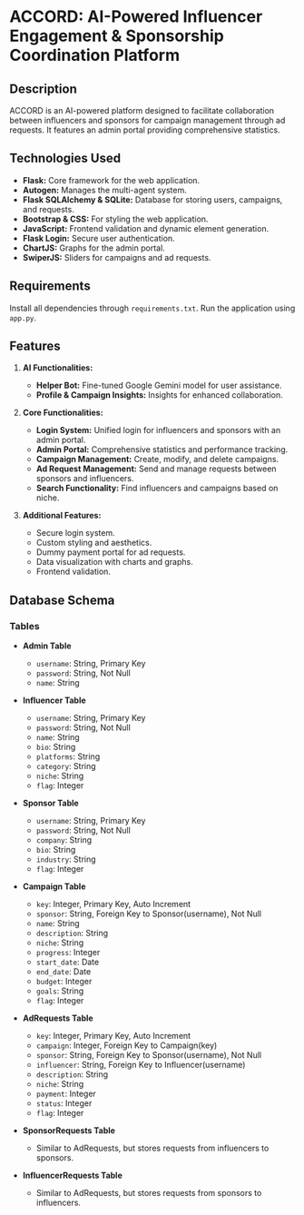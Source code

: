 # ACCORD: AI-Powered Influencer Engagement & Sponsorship Coordination Platform

## Description

ACCORD is an AI-powered platform designed to facilitate collaboration between influencers and sponsors for campaign management through ad requests. It features an admin portal providing comprehensive statistics.

## Technologies Used

- **Flask:** Core framework for the web application.
- **Autogen:** Manages the multi-agent system.
- **Flask SQLAlchemy & SQLite:** Database for storing users, campaigns, and requests.
- **Bootstrap & CSS:** For styling the web application.
- **JavaScript:** Frontend validation and dynamic element generation.
- **Flask Login:** Secure user authentication.
- **ChartJS:** Graphs for the admin portal.
- **SwiperJS:** Sliders for campaigns and ad requests.

## Requirements

Install all dependencies through `requirements.txt`. Run the application using `app.py`.

## Features

1. **AI Functionalities:**
   - **Helper Bot:** Fine-tuned Google Gemini model for user assistance.
   - **Profile & Campaign Insights:** Insights for enhanced collaboration.

2. **Core Functionalities:**
   - **Login System:** Unified login for influencers and sponsors with an admin portal.
   - **Admin Portal:** Comprehensive statistics and performance tracking.
   - **Campaign Management:** Create, modify, and delete campaigns.
   - **Ad Request Management:** Send and manage requests between sponsors and influencers.
   - **Search Functionality:** Find influencers and campaigns based on niche.

3. **Additional Features:**
   - Secure login system.
   - Custom styling and aesthetics.
   - Dummy payment portal for ad requests.
   - Data visualization with charts and graphs.
   - Frontend validation.

## Database Schema

### Tables

- **Admin Table**
  - `username`: String, Primary Key
  - `password`: String, Not Null
  - `name`: String

- **Influencer Table**
  - `username`: String, Primary Key
  - `password`: String, Not Null
  - `name`: String
  - `bio`: String
  - `platforms`: String
  - `category`: String
  - `niche`: String
  - `flag`: Integer

- **Sponsor Table**
  - `username`: String, Primary Key
  - `password`: String, Not Null
  - `company`: String
  - `bio`: String
  - `industry`: String
  - `flag`: Integer

- **Campaign Table**
  - `key`: Integer, Primary Key, Auto Increment
  - `sponsor`: String, Foreign Key to Sponsor(username), Not Null
  - `name`: String
  - `description`: String
  - `niche`: String
  - `progress`: Integer
  - `start_date`: Date
  - `end_date`: Date
  - `budget`: Integer
  - `goals`: String
  - `flag`: Integer

- **AdRequests Table**
  - `key`: Integer, Primary Key, Auto Increment
  - `campaign`: Integer, Foreign Key to Campaign(key)
  - `sponsor`: String, Foreign Key to Sponsor(username), Not Null
  - `influencer`: String, Foreign Key to Influencer(username)
  - `description`: String
  - `niche`: String
  - `payment`: Integer
  - `status`: Integer
  - `flag`: Integer

- **SponsorRequests Table**
  - Similar to AdRequests, but stores requests from influencers to sponsors.

- **InfluencerRequests Table**
  - Similar to AdRequests, but stores requests from sponsors to influencers.
   
